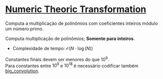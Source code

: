 # [Numeric Theoric Transformation](ntt.cpp)

Computa a multiplicação de polinômios com coeficientes inteiros módulo um número primo.

Computa multiplicação de polinômios; **Somente para inteiros**.

- Complexidade de tempo: $\mathcal{O}(N \cdot \log(N))$

Constantes finais devem ser menores do que $10^9$.  
Para constantes entre $10^9$ e $10^{18}$ é necessário codificar também [big_convolution](big_convolution.cpp).
